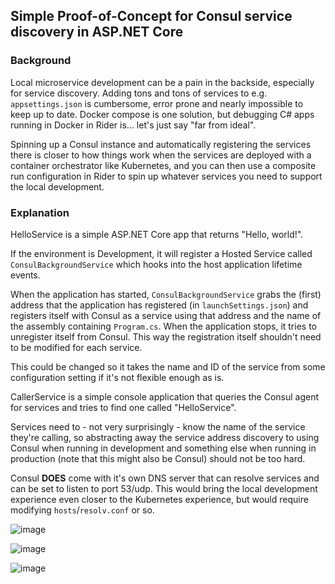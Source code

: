## Simple Proof-of-Concept for Consul service discovery in ASP.NET Core

### Background

Local microservice development can be a pain in the backside, especially for service discovery. Adding tons and tons of services to e.g. `appsettings.json` is cumbersome, error prone and nearly impossible to keep up to date. Docker compose is one solution, but debugging C# apps running in Docker in Rider is... let's just say "far from ideal".

Spinning up a Consul instance and automatically registering the services there is closer to how things work when the services are deployed with a container orchestrator like Kubernetes, and you can then use a composite run configuration in Rider to spin up whatever services you need to support the local development.

### Explanation

HelloService is a simple ASP.NET Core app that returns "Hello, world!".

If the environment is Development, it will register a Hosted Service called `ConsulBackgroundService` which hooks into the host application lifetime events. 

When the application has started, `ConsulBackgroundService` grabs the (first) address that the application has registered (in `launchSettings.json`) and registers itself with Consul as a service using that address and the name of the assembly containing `Program.cs`. When the application stops, it tries to unregister itself from Consul. This way the registration itself shouldn't need to be modified for each service.

This could be changed so it takes the name and ID of the service from some configuration setting if it's not flexible enough as is.

CallerService is a simple console application that queries the Consul agent for services and tries to find one called "HelloService".

Services need to - not very surprisingly - know the name of the service they're calling, so abstracting away the service address discovery to using Consul when running in development and something else when running in production (note that this might also be Consul) should not be too hard.

Consul **DOES** come with it's own DNS server that can resolve services and can be set to listen to port 53/udp. This would bring the local development experience even closer to the Kubernetes experience, but would require modifying `hosts`/`resolv.conf` or so.

![image](https://user-images.githubusercontent.com/464166/208651128-2cc31587-c901-485c-8ed3-e409a9a2d018.png)

![image](https://user-images.githubusercontent.com/464166/208651222-be52eddb-21b5-450f-9ead-6ef775093d92.png)

![image](https://user-images.githubusercontent.com/464166/208651307-585752a9-7139-4745-988b-f0d42bda9725.png)



